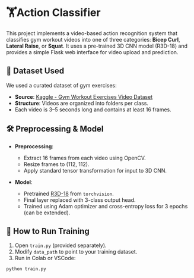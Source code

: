 # 🏋️Action Classifier

This project implements a video-based action recognition system that classifies gym workout videos into one of three categories: **Bicep Curl**, **Lateral Raise**, or **Squat**. It uses a pre-trained 3D CNN model (R3D-18) and provides a simple Flask web interface for video upload and prediction.

## 📁 Dataset Used

We used a curated dataset of gym exercises:
- **Source**: [Kaggle - Gym Workout Exercises Video Dataset](https://www.kaggle.com/datasets/philosopher0808/gym-workoutexercises-video)
- **Structure**: Videos are organized into folders per class.
- Each video is 3–5 seconds long and contains at least 16 frames.

## 🛠️ Preprocessing & Model

- **Preprocessing**:
  - Extract 16 frames from each video using OpenCV.
  - Resize frames to (112, 112).
  - Apply standard tensor transformation for input to 3D CNN.
  
- **Model**:
  - Pretrained [R3D-18](https://pytorch.org/vision/stable/models/generated/torchvision.models.video.r3d_18.html) from `torchvision`.
  - Final layer replaced with 3-class output head.
  - Trained using Adam optimizer and cross-entropy loss for 3 epochs (can be extended).

## 🧪 How to Run Training

1. Open `train.py` (provided separately).
2. Modify `data_path` to point to your training dataset.
3. Run in Colab or VSCode:

```bash
python train.py
